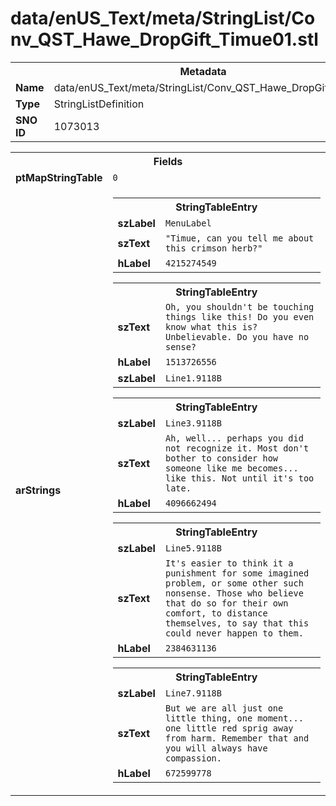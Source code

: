 <h1>data/enUS_Text/meta/StringList/Conv_QST_Hawe_DropGift_Timue01.stl</h1><table><tr><th colspan="100%">Metadata</th></tr><tr><td><b>Name</b></td><td>data/enUS_Text/meta/StringList/Conv_QST_Hawe_DropGift_Timue01.stl</td></tr><tr><td><b>Type</b></td><td>StringListDefinition</td></tr><tr><td><b>SNO ID</b></td><td>1073013</td></tr></table>

<table><tr><th colspan="100%">Fields</th></tr><tr><td><b>ptMapStringTable</b></td><td><code>0</code></td></tr><tr><td><b>arStrings</b></td><td><table><tr><th colspan="100%">StringTableEntry</th></tr><tr><td><b>szLabel</b></td><td><code>MenuLabel</code></td></tr><tr><td><b>szText</b></td><td><code>"Timue, can you tell me about this crimson herb?"</code></td></tr><tr><td><b>hLabel</b></td><td><code>4215274549</code></td></tr></table>


<table><tr><th colspan="100%">StringTableEntry</th></tr><tr><td><b>szText</b></td><td><code>Oh, you shouldn't be touching things like this! Do you even know what this is? Unbelievable. Do you have no sense?</code></td></tr><tr><td><b>hLabel</b></td><td><code>1513726556</code></td></tr><tr><td><b>szLabel</b></td><td><code>Line1.9118B</code></td></tr></table>


<table><tr><th colspan="100%">StringTableEntry</th></tr><tr><td><b>szLabel</b></td><td><code>Line3.9118B</code></td></tr><tr><td><b>szText</b></td><td><code>Ah, well... perhaps you did not recognize it. Most don't bother to consider how someone like me becomes... like this. Not until it's too late.</code></td></tr><tr><td><b>hLabel</b></td><td><code>4096662494</code></td></tr></table>


<table><tr><th colspan="100%">StringTableEntry</th></tr><tr><td><b>szLabel</b></td><td><code>Line5.9118B</code></td></tr><tr><td><b>szText</b></td><td><code>It's easier to think it a punishment for some imagined problem, or some other such nonsense. Those who believe that do so for their own comfort, to distance themselves, to say that this could never happen to them.</code></td></tr><tr><td><b>hLabel</b></td><td><code>2384631136</code></td></tr></table>


<table><tr><th colspan="100%">StringTableEntry</th></tr><tr><td><b>szLabel</b></td><td><code>Line7.9118B</code></td></tr><tr><td><b>szText</b></td><td><code>But we are all just one little thing, one moment... one little red sprig away from harm. Remember that and you will always have compassion.</code></td></tr><tr><td><b>hLabel</b></td><td><code>672599778</code></td></tr></table>


</td></tr></table>

